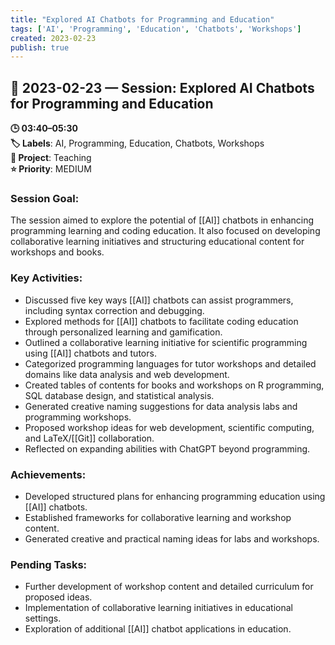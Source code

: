 ```yaml
---
title: "Explored AI Chatbots for Programming and Education"
tags: ['AI', 'Programming', 'Education', 'Chatbots', 'Workshops']
created: 2023-02-23
publish: true
---
```


## 📅 2023-02-23 — Session: Explored AI Chatbots for Programming and Education

**🕒 03:40–05:30**  
**🏷️ Labels**: AI, Programming, Education, Chatbots, Workshops  
**📂 Project**: Teaching  
**⭐ Priority**: MEDIUM  


### Session Goal:
The session aimed to explore the potential of [[AI]] chatbots in enhancing programming learning and coding education. It also focused on developing collaborative learning initiatives and structuring educational content for workshops and books.

### Key Activities:
- Discussed five key ways [[AI]] chatbots can assist programmers, including syntax correction and debugging.
- Explored methods for [[AI]] chatbots to facilitate coding education through personalized learning and gamification.
- Outlined a collaborative learning initiative for scientific programming using [[AI]] chatbots and tutors.
- Categorized programming languages for tutor workshops and detailed domains like data analysis and web development.
- Created tables of contents for books and workshops on R programming, SQL database design, and statistical analysis.
- Generated creative naming suggestions for data analysis labs and programming workshops.
- Proposed workshop ideas for web development, scientific computing, and LaTeX/[[Git]] collaboration.
- Reflected on expanding abilities with ChatGPT beyond programming.

### Achievements:
- Developed structured plans for enhancing programming education using [[AI]] chatbots.
- Established frameworks for collaborative learning and workshop content.
- Generated creative and practical naming ideas for labs and workshops.

### Pending Tasks:
- Further development of workshop content and detailed curriculum for proposed ideas.
- Implementation of collaborative learning initiatives in educational settings.
- Exploration of additional [[AI]] chatbot applications in education.
